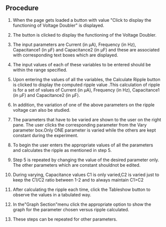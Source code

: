 ## Procedure

1. When the page gets loaded a button with value "Click to display the functioning of Voltage Doubler" is displayed.

2. The button is clicked to display the functioning of the Voltage Doubler.

3. The input parameters are Current (in &micro;A), Frequency (in Hz), Capacitance1 (in &micro;F) and Capacitance2 (in &micro;F) and these are associated with corresponding text boxes which are displayed.

4. The input values of each of these variables to be entered should be within the range specified.

5. Upon entering the values of all the variables, the Calculate Ripple button is clicked to display the computed ripple value .This calculation of ripple is for a set of values of Current (in &micro;A), Frequency (in Hz), Capacitance1 (in &micro;F) and Capacitance2 (in &micro;F).

6. In addition, the variation of one of the above parameters on the ripple voltage can also be studied.

7. The parameters that have to be varied are shown to the user on the right pane. The user clicks the corresponding parameter from the Vary parameter box.Only ONE parameter is varied while the others are kept constant during the experiment.

8. To begin the user enters the appropriate values of all the parameters and calculates the ripple as mentioned in step 5.

9. Step 5 is repeated by changing the value of the desired parameter only. The other parameters which are constant shouldnot be edited.

10. During varying, Capacitance values C1 is only varied,C2 is varied just to keep the C1/C2 ratio between 1-2 and to always maintain C1>C2

11. After calculating the ripple each time, click the Tableshow button to observe the values in a tabulated way.

12. In the"Graph Section"menu click the appropriate option to show the graph for the parameter chosen versus ripple calculated.

13. These steps can be repeated for other parameters.
